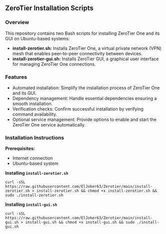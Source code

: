 ## ZeroTier Installation Scripts

### Overview

This repository contains two Bash scripts for installing ZeroTier One and its GUI on Ubuntu-based systems:

* **install-zerotier.sh:** Installs ZeroTier One, a virtual private network (VPN) mesh that enables peer-to-peer connectivity between devices.
* **install-zerotier-gui.sh:** Installs ZeroTier GUI, a graphical user interface for managing ZeroTier One connections.

### Features

- Automated installation: Simplify the installation process of ZeroTier One and its GUI.
- Dependency management: Handle essential dependencies ensuring a smooth installation.
- Verification checks: Confirm successful installation by verifying command availability.
- Optional service management: Provide options to enable and start the ZeroTier One service automatically.

### Installation Instructions

**Prerequisites:**

- Internet connection
- Ubuntu-based system

**Installing `install-zerotier.sh`**

```console
curl -sSL https://raw.githubusercontent.com/ElJoker63/Zerotier/main/install-zerotier.sh > install-zerotier.sh && chmod +x install-zerotier.sh && sudo ./install-zerotier.sh
```

**Installing `install-gui.sh`**

```console
curl -sSL https://raw.githubusercontent.com/ElJoker63/Zerotier/main/install-gui.sh > install-gui.sh && chmod +x install-gui.sh && sudo ./install-gui.sh
```
